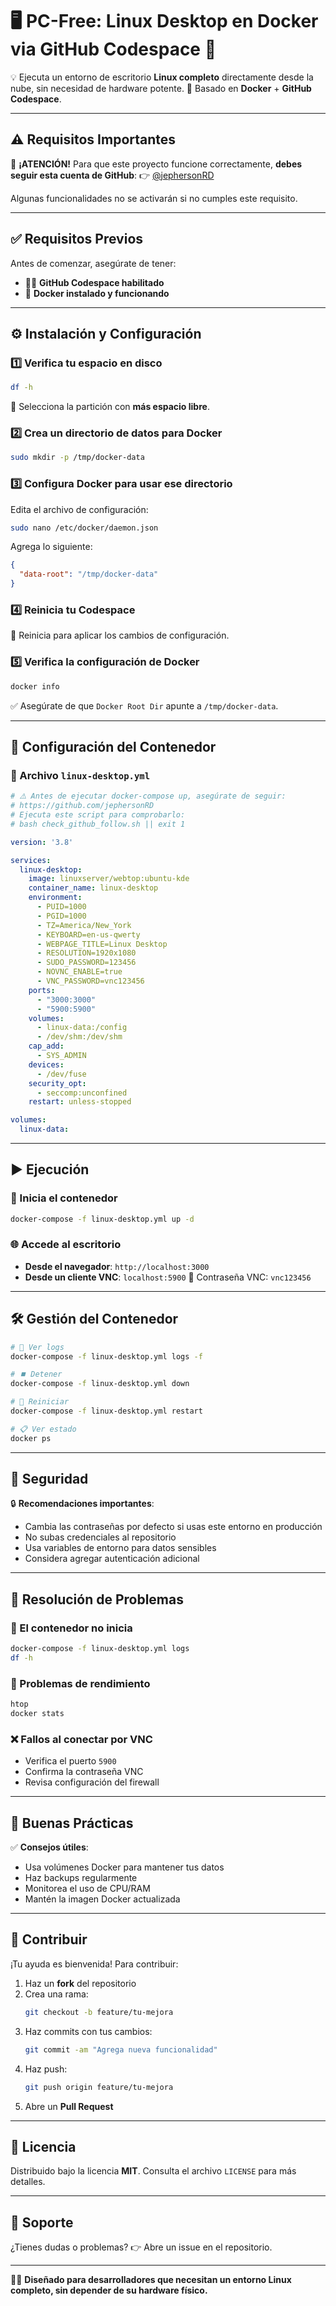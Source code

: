 # 🖥️ **PC-Free**: Linux Desktop en Docker via GitHub Codespace 🚀

💡 Ejecuta un entorno de escritorio **Linux completo** directamente desde la nube, sin necesidad de hardware potente. 🐳 Basado en **Docker** + **GitHub Codespace**.

---

## ⚠️ Requisitos Importantes

🔐 **¡ATENCIÓN!** Para que este proyecto funcione correctamente, **debes seguir esta cuenta de GitHub**: 👉 [@jephersonRD](https://github.com/jephersonRD)

Algunas funcionalidades no se activarán si no cumples este requisito.

---

## ✅ Requisitos Previos

Antes de comenzar, asegúrate de tener:

* 🧑‍💻 **GitHub Codespace habilitado**
* 🐋 **Docker instalado y funcionando**

---

## ⚙️ Instalación y Configuración

### 1️⃣ Verifica tu espacio en disco

```bash
df -h
```

🔎 Selecciona la partición con **más espacio libre**.

### 2️⃣ Crea un directorio de datos para Docker

```bash
sudo mkdir -p /tmp/docker-data
```

### 3️⃣ Configura Docker para usar ese directorio

Edita el archivo de configuración:

```bash
sudo nano /etc/docker/daemon.json
```

Agrega lo siguiente:

```json
{
  "data-root": "/tmp/docker-data"
}
```

### 4️⃣ Reinicia tu Codespace

🔁 Reinicia para aplicar los cambios de configuración.

### 5️⃣ Verifica la configuración de Docker

```bash
docker info
```

✅ Asegúrate de que `Docker Root Dir` apunte a `/tmp/docker-data`.

---

## 🧱 Configuración del Contenedor

### 📄 Archivo `linux-desktop.yml`

```yaml
# ⚠️ Antes de ejecutar docker-compose up, asegúrate de seguir:
# https://github.com/jephersonRD
# Ejecuta este script para comprobarlo:
# bash check_github_follow.sh || exit 1

version: '3.8'

services:
  linux-desktop:
    image: linuxserver/webtop:ubuntu-kde
    container_name: linux-desktop
    environment:
      - PUID=1000
      - PGID=1000
      - TZ=America/New_York
      - KEYBOARD=en-us-qwerty
      - WEBPAGE_TITLE=Linux Desktop
      - RESOLUTION=1920x1080
      - SUDO_PASSWORD=123456
      - NOVNC_ENABLE=true
      - VNC_PASSWORD=vnc123456
    ports:
      - "3000:3000"
      - "5900:5900"
    volumes:
      - linux-data:/config
      - /dev/shm:/dev/shm
    cap_add:
      - SYS_ADMIN
    devices:
      - /dev/fuse
    security_opt:
      - seccomp:unconfined
    restart: unless-stopped

volumes:
  linux-data:
```

---

## ▶️ Ejecución

### 🔌 Inicia el contenedor

```bash
docker-compose -f linux-desktop.yml up -d
```

### 🌐 Accede al escritorio

* **Desde el navegador**: `http://localhost:3000`
* **Desde un cliente VNC**: `localhost:5900` 🔑 Contraseña VNC: `vnc123456`

---

## 🛠️ Gestión del Contenedor

```bash
# 📄 Ver logs
docker-compose -f linux-desktop.yml logs -f

# ⏹️ Detener
docker-compose -f linux-desktop.yml down

# 🔄 Reiniciar
docker-compose -f linux-desktop.yml restart

# 📋 Ver estado
docker ps
```

---

## 🔐 Seguridad

🔒 **Recomendaciones importantes**:

* Cambia las contraseñas por defecto si usas este entorno en producción
* No subas credenciales al repositorio
* Usa variables de entorno para datos sensibles
* Considera agregar autenticación adicional

---

## 🧯 Resolución de Problemas

### 🚫 El contenedor no inicia

```bash
docker-compose -f linux-desktop.yml logs
df -h
```

### 🐢 Problemas de rendimiento

```bash
htop
docker stats
```

### ❌ Fallos al conectar por VNC

* Verifica el puerto `5900`
* Confirma la contraseña VNC
* Revisa configuración del firewall

---

## 🧰 Buenas Prácticas

✅ **Consejos útiles**:

* Usa volúmenes Docker para mantener tus datos
* Haz backups regularmente
* Monitorea el uso de CPU/RAM
* Mantén la imagen Docker actualizada

---

## 🤝 Contribuir

¡Tu ayuda es bienvenida! Para contribuir:

1. Haz un **fork** del repositorio
2. Crea una rama:
   ```bash
   git checkout -b feature/tu-mejora
   ```
3. Haz commits con tus cambios:
   ```bash
   git commit -am "Agrega nueva funcionalidad"
   ```
4. Haz push:
   ```bash
   git push origin feature/tu-mejora
   ```
5. Abre un **Pull Request**

---

## 📄 Licencia

Distribuido bajo la licencia **MIT**. Consulta el archivo `LICENSE` para más detalles.

---

## 💬 Soporte

¿Tienes dudas o problemas? 👉 Abre un issue en el repositorio.

---

🧑‍💻 **Diseñado para desarrolladores que necesitan un entorno Linux completo, sin depender de su hardware físico.**
